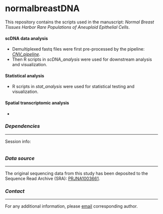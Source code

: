 # normalbreastDNA
This repository contains the scripts used in the manuscript: *Normal Breast Tissues Harbor Rare Populations of Aneuploid Epithelial Cells*.


#### scDNA data analysis 
- Demultiplexed fastq files were first pre-processed by the pipeline: [_CNV_pipeline_](https://github.com/navinlabcode/CNV_pipeline).
- Then R scripts in _scDNA_analysis_ were used for downstream analysis and visualization. 

#### Statistical analysis 
- R scripts in _stat_analysis_ were used for statistical testing and visualization.

#### Spatial transcriptomic analysis
- 

### _Dependencies_
------------
Session info:
```

```

### _Data source_
------------
The original sequencing data from this study has been deposited to the Sequence Read Archive (SRA): [PRJNA1003661](https://dataview.ncbi.nlm.nih.gov/object/PRJNA1003661).

### _Contact_
------------
For any additional information, please [email](mailto:nnavin@mdanderson.org) corresponding author.

